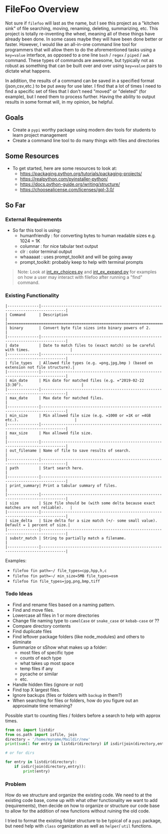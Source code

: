 # FileFoo Overview

Not sure if `filefoo` will last as the name, but I see this project as a "kitchen sink" of file searching, moving, renaming, deleting, summarizing, etc. This project is totally re-inventing the wheel, meaning all of these things have already been done. In some cases maybe they will have been done better or faster. However, I would like an all-in-one command line tool for programmers that will allow them to do the aforementioned tasks using a `key=value` interface, as opposed to a one line `bash` / `regex` / `piped` / `awk` command. These types of commands are awesome, but typically not as robust as something that can be built over and over using `key=value` pairs to dictate what happens. 

In addition, the results of a command can be saved in a specified format (json,csv,etc.) to be put away for use later. I find that a lot of times I need to find a specific set of files that I don't need "moved" or "deleted" (for example), but I need them to process further. Having the ability to output results in some format will, in my opinion, be helpful.

## Goals

- Create a `pypi` worthy package using modern dev tools for students to learn project management
- Create a command line tool to do many things with files and directories

## Some Resources 

- To get started, here are some resources to look at:
  - https://packaging.python.org/tutorials/packaging-projects/
  - https://realpython.com/pyinstaller-python/
  - https://docs.python-guide.org/writing/structure/
  - https://choosealicense.com/licenses/gpl-3.0/

## So Far

### External Requirements

- So far this tool is using:
  - humanfriendly : for converting bytes to human readable sizes e.g. 1024 = 1K
  - columnar      : for nice tabular text output
  - clr           : color terminal output
  - whaaaaat      : uses prompt_toolkit and will be going away
  - prompt_toolkit: probably keep to help with terminal prompts

>Note: Look at [int_ex_choices.py](./int_ex_choices.py) and [int_ex_expand.py](./int_ex_expand.py) for examples on how a user may interact with filefoo after running a "find" command.


### Existing Functionality

```
|--------------|---------------------------------------------------------------------------------|
| Command      | Description                                                                     |
|================================================================================================|
| binary       | Convert byte file sizes into binary powers of 2.                                |
|--------------|---------------------------------------------------------------------------------|
| date         | Date to match files to (exact match) so be careful with times.                  |
|--------------|---------------------------------------------------------------------------------|
| file_types   | Allowed file types (e.g. =png,jpg,bmp ) (based on extension not file structure).|
|--------------|---------------------------------------------------------------------------------|
| min_date     | Min date for matched files (e.g. ="2019-02-22 13:30").                          |
|--------------|---------------------------------------------------------------------------------|
| max_date     | Max date for matched files.                                                     |
|--------------|---------------------------------------------------------------------------------|
| min_size     | Min allowed file size (e.g. =1000 or =1K or =4GB etc.).                         |
|--------------|---------------------------------------------------------------------------------|
| max_size     | Max allowed file size.                                                          |
|--------------|---------------------------------------------------------------------------------|
| out_filename | Name of file to save results of search.                                         |
|--------------|---------------------------------------------------------------------------------|
| path         | Start search here.                                                              |
|--------------|---------------------------------------------------------------------------------|
| print_summary| Print a tabular summary of files.                                               |
|--------------|---------------------------------------------------------------------------------|
| size         | Size file should be (with some delta because exact matches are not reliable).   |
|--------------|---------------------------------------------------------------------------------|
| size_delta   | Size delta for a size match (+/- some small value). Default = 1 percent of size.|
|--------------|---------------------------------------------------------------------------------|
| substr_match | String to partially match a filename.                                           |
|--------------|---------------------------------------------------------------------------------|
```

Examples:

- `filefoo fin path=~/ file_types=cpp,hpp,h,c`
- `filefoo fin path=~/ min_size=5MB file_types=osm`
- `filefoo fin file_types=jpg,png,bmp,tiff`


### Todo Ideas

- Find and rename files based on a naming pattern.
- Find and move files.
- Lowercase all files in 1 or more directories
- Change file naming type to `camelCase` or `snake_case` or `kebab-case` or ??
- Compare directory contents
- Find duplicate files
- Find leftover package folders (like node_modules) and others to eliminate
- Summarize or sShow what makes up a folder: 
  - most files of specific type
  - counts of each type
  - what takes up most space
  - temp files if any
  - pycache or similar
  - etc.
- Handle hidden files (ignore or not)
- Find top X largest files.
- Ignore backups (files or folders with `backup` in them?)
- When searching for files or folders, how do you figure out an approximate time remaining? 

Possible start to counting files / folders before a search to help with approx times.
```python
from os import listdir
from os.path import isfile, join
directory = '/home/myname/Maildir/new'
print(sum(1 for entry in listdir(directory) if isdir(join(directory,entry))))

# or for dirs

for entry in listdir(directory):
    if isdir(join(directory,entry)):
        print(entry)
```


### Problem

How do we structure and organize the existing code. We need to at the existing code base, come up with what other functionality we want to add (requirements), then decide on how to organize or structure our code base to allow for the addition of new functions without ruining the old code.

I tried to format the existing folder structure to be typical of a `pypi` package, but need help with `class` organization as well as `helper`/ `util` functions.
